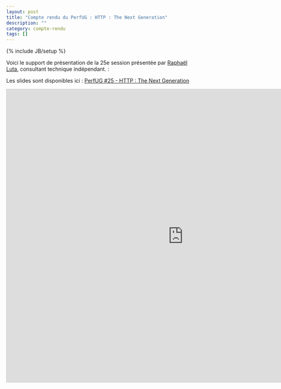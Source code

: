 ```yaml
---
layout: post
title: "Compte rendu du PerfUG : HTTP : The Next Generation"
description: ""
category: compte-rendu
tags: []
---
```

{% include JB/setup %}

Voici le support de présentation de la 25e session présentée par [Raphaël Luta](https://twitter.com/raphaelluta), consultant technique indépendant. :
<!-- more -->


Les slides sont disponibles ici : [PerfUG #25 - HTTP : The Next Generation](http://rluta.github.io/http-nextgen/)

<iframe src="http://rluta.github.io/http-nextgen/" width="940" height="783" frameborder="0" marginwidth="0" marginheight="0" scrolling="no" style="border:1px solid #CCC;border-width:1px 1px 0;margin-bottom:5px"> </iframe>
